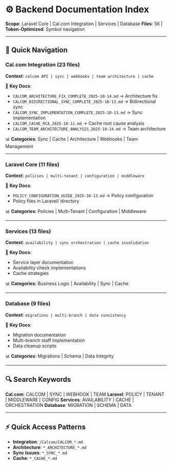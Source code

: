 # ⚙️ Backend Documentation Index

**Scope**: Laravel Core | Cal.com Integration | Services | Database
**Files**: 56 | **Token-Optimized**: Symbol navigation

---

## 📂 Quick Navigation

### Cal.com Integration (23 files)
**Context**: `calcom API | sync | webhooks | team architecture | cache`

🎯 **Key Docs**:
- `CALCOM_ARCHITECTURE_FIX_COMPLETE_2025-10-14.md` → Architecture fix
- `CALCOM_BIDIRECTIONAL_SYNC_COMPLETE_2025-10-13.md` → Bidirectional sync
- `CALCOM_SYNC_IMPLEMENTATION_COMPLETE_2025-10-13.md` → Sync implementation
- `CALCOM_CACHE_RCA_2025-10-11.md` → Cache root cause analysis
- `CALCOM_TEAM_ARCHITECTURE_ANALYSIS_2025-10-14.md` → Team architecture

📊 **Categories**: Sync | Cache | Architecture | Webhooks | Team Management

---

### Laravel Core (11 files)
**Context**: `policies | multi-tenant | configuration | middleware`

🎯 **Key Docs**:
- `POLICY_CONFIGURATION_GUIDE_2025-10-13.md` → Policy configuration
- Policy files in Laravel/ directory

📊 **Categories**: Policies | Multi-Tenant | Configuration | Middleware

---

### Services (13 files)
**Context**: `availability | sync orchestration | cache invalidation`

🎯 **Key Docs**:
- Service layer documentation
- Availability check implementations
- Cache strategies

📊 **Categories**: Business Logic | Availability | Sync | Cache

---

### Database (9 files)
**Context**: `migrations | multi-branch | data consistency`

🎯 **Key Docs**:
- Migration documentation
- Multi-branch staff implementation
- Data cleanup scripts

📊 **Categories**: Migrations | Schema | Data Integrity

---

## 🔍 Search Keywords

**Cal.com**: CALCOM | SYNC | WEBHOOK | TEAM
**Laravel**: POLICY | TENANT | MIDDLEWARE | CONFIG
**Services**: AVAILABILITY | CACHE | ORCHESTRATION
**Database**: MIGRATION | SCHEMA | DATA

---

## ⚡ Quick Access Patterns

- **Integration**: `/Calcom/CALCOM_*.md`
- **Architecture**: `*_ARCHITECTURE_*.md`
- **Sync Issues**: `*_SYNC_*.md`
- **Cache**: `*_CACHE_*.md`

